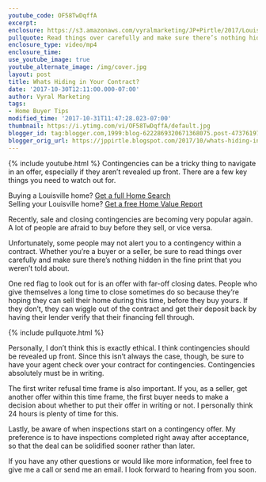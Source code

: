 ```yaml
---
youtube_code: OF58TwDqffA
excerpt:
enclosure: https://s3.amazonaws.com/vyralmarketing/JP+Pirtle/2017/Louisville+Real+Estate-+Sale+%2526+Closing+Contingencies.mp4
pullquote: Read things over carefully and make sure there’s nothing hidden in the fine print.
enclosure_type: video/mp4
enclosure_time:
use_youtube_image: true
youtube_alternate_image: /img/cover.jpg
layout: post
title: Whats Hiding in Your Contract?
date: '2017-10-30T12:11:00.000-07:00'
author: Vyral Marketing
tags:
- Home Buyer Tips
modified_time: '2017-10-31T11:47:28.023-07:00'
thumbnail: https://i.ytimg.com/vi/OF58TwDqffA/default.jpg
blogger_id: tag:blogger.com,1999:blog-6222869320671368075.post-4737619798795968345
blogger_orig_url: https://jppirtle.blogspot.com/2017/10/whats-hiding-in-your-contract.html
---
```

{% include youtube.html %}
Contingencies can be a tricky thing to navigate in an offer, especially if they aren’t revealed up front. There are a few key things you need to watch out for.

<div class="post-cta">
Buying a Louisville home? <a href="http://www.searchalllouisvillehomes.com/" target="_blank">Get a full Home Search</a><br>
Selling your Louisville home? <a href="http://www.jpsold.com/homeeval" target="_blank">Get a free Home Value Report</a>
</div>

Recently, sale and closing contingencies are becoming very popular again. A lot of people are afraid to buy before they sell, or vice versa.

Unfortunately, some people may not alert you to a contingency within a contract. Whether you’re a buyer or a seller, be sure to read things over carefully and make sure there’s nothing hidden in the fine print that you weren’t told about.

One red flag to look out for is an offer with far-off closing dates. People who give themselves a long time to close sometimes do so because they’re hoping they can sell their home during this time, before they buy yours. If they don’t, they can wiggle out of the contract and get their deposit back by having their lender verify that their financing fell through.

{% include pullquote.html %}

Personally, I don’t think this is exactly ethical. I think contingencies should be revealed up front. Since this isn’t always the case, though, be sure to have your agent check over your contract for contingencies. Contingencies absolutely must be in writing.

The first writer refusal time frame is also important. If you, as a seller, get another offer within this time frame, the first buyer needs to make a decision about whether to put their offer in writing or not. I personally think 24 hours is plenty of time for this.

Lastly, be aware of when inspections start on a contingency offer. My preference is to have inspections completed right away after acceptance, so that the deal can be solidified sooner rather than later.

If you have any other questions or would like more information, feel free to give me a call or send me an email. I look forward to hearing from you soon.
